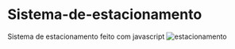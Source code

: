# Sistema-de-estacionamento
Sistema de estacionamento feito com javascript
![estacionamento](https://user-images.githubusercontent.com/59832169/141171623-ff9ff028-4baa-49ca-affa-a672447a1a5e.png)
